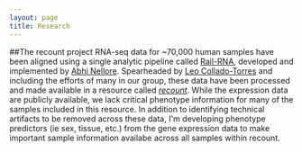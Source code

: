 ```yaml
---
layout: page
title: Research
---
```


##The recount project
RNA-seq data for ~70,000 human samples have been aligned using a single analytic pipeline called [Rail-RNA](http://rail.bio/), developed and implemented by [Abhi Nellore](https://twitter.com/AbhiNellore). Spearheaded by [Leo Collado-Torres](http://lcolladotor.github.io/about.html#.WC8mXaIrIdU) and including the efforts of many in our group, these data have been processed and made available in a resource called *[recount](https://jhubiostatistics.shinyapps.io/recount/)*. While the expression data are publicly available, we lack critical phenotype information for many of the samples included in this resource. In addition to identifying technical artifacts to be removed across these data, I'm developing phenotype predictors (ie sex, tissue, etc.) from the gene expression data to make important sample information availabe across all samples within recount.
